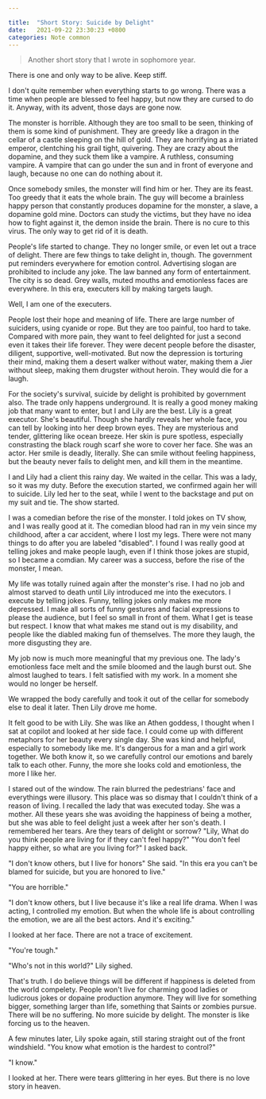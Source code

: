 ```yaml
---

title:  "Short Story: Suicide by Delight"
date:   2021-09-22 23:30:23 +0800
categories: Note common
---
```


> Another short story that I wrote in sophomore year.


There is one and only way to be alive. Keep stiff.


I don't quite remember when everything starts to go wrong. There was a time when people are blessed to feel happy, but now they are cursed to do it. Anyway, with its advent, those days are gone now.


The monster is horrible. Although they are too small to be seen, thinking of them is some kind of punishment. They are greedy like a dragon in the cellar of a castle sleeping on the hill of gold. They are horrifying as a irriated emperor, clentching his grail tight, quivering. They are crazy about the dopamine, and they suck them like a vampire. A ruthless, consuming vampire. A vampire that can go under the sun and in front of everyone and laugh, because no one can do nothing about it.


Once somebody smiles, the monster will find him or her. They are its feast. Too greedy that it eats the whole brain. The guy will become a brainless happy person that constantly produces dopamine for the monster, a slave, a dopamine gold mine. Doctors can study the victims, but they have no idea how to fight against it, the demon inside the brain. There is no cure to this virus. The only way to get rid of it is death.


People's life started to change. They no longer smile, or even let out a trace of delight. There are few things to take delight in, though. The government put reminders everywhere for emotion control. Advertising slogan are prohibited to include any joke. The law banned any form of entertainment. The city is so dead. Grey walls, muted mouths and emotionless faces are everywhere. In this era, executers kill by making targets laugh.


Well, I am one of the executers.


People lost their hope and meaning of life. There are large number of suiciders, using cyanide or rope. But they are too painful, too hard to take. Compared with more pain, they want to feel delighted for just a second even it takes their life forever. They were decent people before the disaster, diligent, supportive, well-motivated. But now the depression is torturing their mind, making them a desert walker without water, making them a Jier without sleep, making them drugster without heroin. They would die for a laugh.


For the society's survival, suicide by delight is prohibited by government also. The trade only happens underground. It is really a good money making job that many want to enter, but I and Lily are the best.
Lily is a great executor. She's beautiful. Though she hardly reveals her whole face, you can tell by looking into her deep brown eyes. They are mysterious and tender, glittering like ocean breeze. Her skin is pure spotless, especially constrasting the black rough scarf she wore to cover her face. She was an actor. Her smile is deadly, literally. She can smile without feeling happiness, but the beauty never fails to delight men, and kill them in the meantime.


I and Lily had a client this rainy day. We waited in the cellar. This was a lady, so it was my duty. Before the execution started, we confirmed again her will to suicide. Lily led her to the seat, while I went to the backstage and put on my suit and tie. The show started.


I was a comedian before the rise of the monster. I told jokes on TV show, and I was really good at it. The comedian blood had ran in my vein since my childhood, after a car accident, where I lost my legs. There were not many things to do after you are labeled "disabled". I found I was really good at telling jokes and make people laugh, even if I think those jokes are stupid, so I became a comdian. My career was a success, before the rise of the monster, I mean.


My life was totally ruined again after the monster's rise. I had no job and almost starved to death until Lily introduced me into the executors. 
I execute by telling jokes. Funny, telling jokes only makes me more depressed. I make all sorts of funny gestures and facial expressions to please the audience, but I feel so small in front of them. What I get is tease but respect. I know that what makes me stand out is my disability, and people like the diabled making fun of themselves. The more they laugh, the more disgusting they are. 


My job now is much more meaningful that my previous one. The lady's emotionless face melt and the smile bloomed and the laugh burst out. She almost laughed to tears. I felt satisfied with my work. In a moment she would no longer be herself.


We wrapped the body carefully and took it out of the cellar for somebody else to deal it later. Then Lily drove me home.


It felt good to be with Lily. She was like an Athen goddess, I thought when I sat at copilot and looked at her side face. I could come up with different metaphors for her beauty every single day. She was kind and helpful, especially to somebody like me. It's dangerous for a man and a girl work together. We both know it, so we carefully control our emotions and barely talk to each other. Funny, the more she looks cold and emotionless, the more I like her. 


I stared out of the window. The rain blurred the pedestrians' face and everythings were illusory. This place was so dismay that I couldn't think of a reason of living. I recalled the lady that was executed today. She was a mother. All these years she was avoiding the happiness of being a mother, but she was able to feel delight just a week after her son's death. I remembered her tears. Are they tears of delight or sorrow?
"Lily, What do you think people are living for if they can't feel happy?"
"You don't feel happy either, so what are you living for?" I asked back.

"I don't know others, but I live for honors" She said. "In this era you can't be blamed for suicide, but you are honored to live."


"You are horrible."


"I don't know others, but I live because it's like a real life drama. When I was acting, I controlled my emotion. But when the whole life is about controlling the emotion, we are all the best actors. And it's exciting."


I looked at her face. There are not a trace of excitement.


"You're tough."


"Who's not in this world?" Lily sighed.


That's truth. I do believe things will be different if happiness is deleted from the world compelety. People won't live for charming good ladies or ludicrous jokes or dopaine production anymore. They will live for something bigger, something larger than life, something that Saints or zombies pursue. There will be no suffering. No more suicide by delight. The monster is like forcing us to the heaven.


A few minutes later, Lily spoke again, still staring straight out of the front windshield. "You know what emotion is the hardest to control?"


"I know."


I looked at her. There were tears glittering in her eyes.
But there is no love story in heaven.

